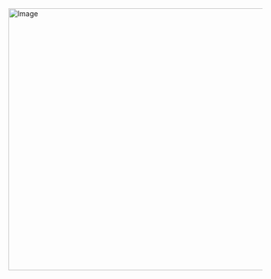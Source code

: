 <img width="1022" height="520" alt="Image" src="https://github.com/user-attachments/assets/b8fde899-b020-4093-8a50-c5fea0e925bd" />